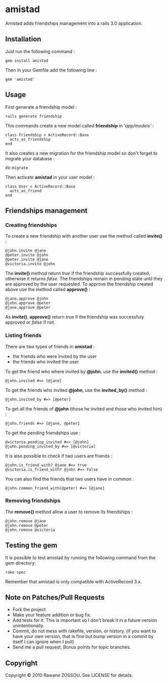 # amistad #

Amistad adds friendships management into a rails 3.0 application.

## Installation ##

Just run the following command :

    gem install amistad
  
Then in your Gemfile add the following line :

    gem 'amistad'
  
## Usage ##

First generate a friendship model :

    rails generate friendship  
    
This commands create a new model called __friendship__ in *'app/models'* :

    class Friendship < ActiveRecord::Base
      acts_as_friendship
    end

It also creates a new migration for the friendship model so don't forget to migrate your database :

    db:migrate

Then activate __amistad__ in your user model :

    class User < ActiveRecord::Base  
      acts_as_friend  
    end
    
## Friendships management ##

### Creating friendships ###
To create a new friendship with another user use the method called __invite()__ :

    @john.invite @jane
    @peter.invite @john
    @peter.invite @jane
    @victoria.invite @john
    
The __invite()__ method return *true* if the friendship successfully created, otherwise it returns *false*. The friendships remain in pending state until they are approved by the user requested. To approve the friendship created above use the method called __approve()__ :

    @jane.approve @john
    @john.approve @peter
    @jane.approve @peter
    
As __invite()__, __approve()__ return *true* if the friendship was successfuly approved or *false* if not.

### Listing friends ###

There are two types of friends in __amistad__ :

- the friends who were invited by the user
- the friends who invited the user

To get the friend who where invited by __@john__, use the __invited()__ method :

    @john.invited #=> [@jane]
    
To get the friends who invited __@john__, use the __invited_by()__ method :

    @john.invited_by #=> [@peter]
    
To get all the friends of __@john__ (those he invited and those who invited him) :

    @john.friends #=> [@jane, @peter]
    
To get the pending friendships use :

    @victoria.pending_invited #=> [@john]
    @john.pending_invited_by #=> [@victoria]
    
It is also possible to check if two users are friends :

    @john.is_friend_with? @jane #=> true
    @victoria.is_friend_with? @john #=> false
    
You can also find the friends that two users have in common :

    @john.common_friend_with(@peter) #=> [@jane]
    
### Removing friendships ###

The __remove()__ method allow a user to remove its friendships :

    @john.remove @jane
    @john.remove @peter
    @john.remove @victoria
    
## Testing the gem ##

It is possible to test amistad by running the following command from the gem directory:

    rake spec
    
Remember that amistad is only compatible with ActiveRecord 3.x.


## Note on Patches/Pull Requests ##
 
* Fork the project.
* Make your feature addition or bug fix.
* Add tests for it. This is important so I don't break it in a future version unintentionally.
* Commit, do not mess with rakefile, version, or history. (if you want to have your own version, that is fine but bump version in a commit by itself I can ignore when I pull)
* Send me a pull request. Bonus points for topic branches.

## Copyright ##

Copyright © 2010 Rawane ZOSSOU. See LICENSE for details.